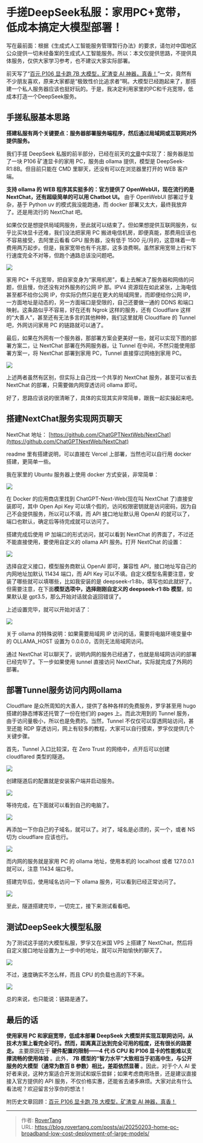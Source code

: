 # 手搓DeepSeek私服：家用PC&#43;宽带，低成本搞定大模型部署！

写在最前面：根据《生成式人工智能服务管理暂行办法》的要求，请勿对中国地区公众提供一切未经备案的生成式人工智能服务。所以：本文仅提供思路，不提供具体服务，仅供大家学习参考，也不建议大家实际部署。

前天写了“[百元 P106 显卡跑 7B 大模型，矿渣变 AI 神器，真香！](https://mp.weixin.qq.com/s/Y5JqGh_HCY2-LnyyZtvTBg)”一文，竟然有不少朋友喜欢，原来大家都是“极致性价比追求者”啊。大模型已经跑起来了，那搭建一个私人服务器应该也挺好玩的。于是，我决定利用家里的PC和千兆宽带，低成本打造一个DeepSeek服务。

## 手搓私服基本思路

**搭建私服有两个关键要点：服务器部署服务端程序，然后通过局域网或互联网对外提供服务。**

我们手搓 DeepSeek 私服的前半部分，已经在前天的[文章](https://mp.weixin.qq.com/s/Y5JqGh_HCY2-LnyyZtvTBg)中实现了：服务器是加了一块 P106 矿渣显卡的家用 PC，服务由 ollama 提供，模型是 DeepSeek-R1:8B。但目前只能在 CMD 里聊天，还没有可以在浏览器里打开的 WEB 客户端。

**支持 ollama 的 WEB 程序其实挺多的：官方提供了 OpenWebUI，现在流行的是 NextChat，还有超级简单的可以用 Chatbot UI。** 由于 OpenWebUI 部署过于复杂，基于 Python uv 的模式我没能跑通，而 docker 部署又太大，最终我放弃了。还是用流行的 NextChat 吧。

如果仅仅是想提供局域网服务，至此就可以结束了。但如果想提供互联网服务，似乎比买块显卡还难，我们没法把家用 PC 搬进电信机房，即便真能，那费用应该也不容易接受，去阿里云看看 GPU 服务器，没有低于 1500 元/月的，这意味着一年费用两万起步。但是，我家宽带也有千兆那，这多浪费啊。虽然家用宽带上行和下行速度完全不对等，但跑个通路总该没问题吧。

![](static/KD9Pbpy42opXRkxYNP5cn2xenBb.png)

家用 PC&#43; 千兆宽带，把自家变身为“家用机房”，看上去解决了服务器和网络的问题，但且慢，你还没有对外服务的公网 IP 那。IPV4 资源现在如此紧张，上海电信甚至都不给你公网 IP，你实际仍然只是在更大的局域网里，而即便给你公网 IP，一方面地址是动态的，另一方面端口是受限的，自己还要做一通的 DDNS 和端口映射。这条路似乎不容易，好在还有 Ngrok 这样的服务，还有 Cloudflare 这样的“大善人”，甚至还有无法多言的其他种种，我们这里就用 Cloudflare 的 Tunnel 吧，外网访问家用 PC 的链路就可以通了。

最后，如果在外网有一个服务器，那部署方案会更美好一些，就可以实现下图的部署方案二，让 NextChat 部署在外网服务器，让 Tunnel 在中间，不然只能使用部署方案一，将 NextChat 部署到家用 PC，Tunnel 直接穿过网络到家用 PC。

![](static/MOHgbM55YoKb3ixGysTcUIdMnve.png)

上述两者虽然有区别，但实际上自己找一个共享的 NextChat 服务，甚至可以省去 NextChat 的部署，只需要做内网穿透访问 ollama 即可。

好了，思路应该说的很清晰了，具体的实现其实非常简单，跟我一起实操起来吧。

## 搭建NextChat服务实现网页聊天

NextChat 地址： [https://github.com/ChatGPTNextWeb/NextChat](https://github.com/ChatGPTNextWeb/NextChat)

readme 里有搭建说明，可以直接在 Vercel 上部署，当然也可以自行用 docker 搭建，更简单一些。

我在家里的 Ubuntu 服务器上使用 docker 方式安装，非常简单：

![](static/OZBCbnHgGo8162xYUdrcG7lNnDf.png)

在 Docker 的应用商店里找到 ChatGPT-Next-Web(现在叫 NextChat 了)直接安装即可，其中 Open Api Key 可以填个假的，访问权限密钥就是访问密码，因为自己不会提供服务，所以可以不填，而 API 接口地址默认用 OpenAI 的就可以了，端口也默认，确定后等待完成就可以访问了。

搭建完成后使用 IP 加端口的形式访问，就可以看到 NextChat 的界面了，不过还不能直接使用，要使用自定义的 ollama API 服务。打开 NextChat 的设置：

![](static/UYs9bRsI3orpCfxC3p9crFNOnkd.png)

选择自定义接口，模型服务商默认 OpenAI 即可，兼容性 API，接口地址写自己的内网地址加默认 11434 端口，而 API Key 可以不填。自定义模型名需要注意，安装了哪些就可以填哪些，比如我安装的是 deepseek-r1:8b，填写也如此就好了。但需要注意，在下面**模型选项中，选择刚刚自定义的 deepseek-r1:8b 模型**，如果默认是 gpt3.5，那么开始对话就会返回错误了。

上述设置完毕，就可以开始对话了：

![](static/SwN5bd0CjokZoix841acAafcnGz.gif)

关于 ollama 的特殊说明：如果需要局域网 IP 访问的话，需要将电脑环境变量中的 OLLAMA_HOST 设置为 0.0.0.0，否则无法局域网访问。

通过 NextChat 可以聊天了，说明内网的服务已经通了，也就是局域网访问的部署已经完毕了。下一步如果使用 tunnel 直接访问 NextChat，实际就完成了外网的部署。

## 部署Tunnel服务访问内网ollama

Cloudflare 是众所周知的大善人，提供了各种各样的免费服务，罗孚甚至用 hugo 搭建的静态博客还托管了一份在他们的 pages 上。而此次用到的 Tunnel 服务，由于访问量极小，所以也是免费的。当然，Tunnel 不仅仅可以穿透网站访问，甚至还能 RDP 穿透访问，网上有较多的教程，大家可以自行摸索，罗孚仅提供几个关键步骤。

首先，Tunnel 入口比较深，在 Zero Trust 的网络中，点开后可以创建 cloudflared 类型的隧道。

![](static/EISMbQYBNosnu1xGo2BcAMC1nce.png)

创建隧道后的配置就是安装客户端并启动服务。

![](static/PJ7AbI0PfoCJLHxWAC0coMGEnvh.png)

等待完成，在下面就可以看到自己的电脑了。

![](static/S4RCbNOy5oscLBxvWOacOkvNn0W.png)

再添加一下你自己的子域名，就可以了。对了，域名是必须的，买一个，或者 NS 切为 cloudflare 应该也行。

![](static/ACZnblv9ooTS3Rx8GzZcUanFn6d.png)

而内网的服务就是家用 PC 的 ollama 地址，使用本机的 localhost 或者 127.0.0.1 就可以，注意 11434 端口号。

搭建完毕后，使用域名访问一下 ollama 服务，可以看到已经正常访问了。

![](static/H68fb0C8HoSWRgx0vaIcatSNnLg.png)

至此，隧道搭建完毕，一切完工，接下来测试看看吧。

## 测试DeepSeek大模型私服

为了测试这手搓的大模型私服，罗孚又在米国 VPS 上搭建了 NextChat，然后将自定义接口地址设置为上一步中的地址，就可以开始愉快的聊天了。

![](static/FqNYbqQA2ogWP2xfnP0cPnD4n7c.gif)

不过，速度确实不怎么样，而且 CPU 的负载也高的下不来。

![](static/KRVSbpY5sosi9Fx1IBEcYCXnn4f.png)

总的来说，也只能说：链路是通了。

## 最后的话

**使用家用 PC 和家庭宽带，低成本部署 DeepSeek 大模型并实现互联网访问，从技术方案上看完全可行。然而，距离真正达到完全可用的程度，还有很长的路要走。** 主要原因在于 **硬件配置的限制——4 代 i5 CPU 和 P106 显卡的性能难以支撑流畅的使用体验** 。此外， **7B 模型的“智力水平”大致相当于初高中生，与公开服务的大模型（通常为数百 B 参数）相比，差距依然显著** 。因此，对于个人 AI 爱好者来说，这种方案适合开发测试和娱乐尝鲜；如果考虑商用场景，还是建议直接接入官方提供的 API 服务，不仅价格实惠，还能省去诸多麻烦。大家对此有什么看法呢？欢迎留言分享你的想法！

附历史文章回顾：[百元 P106 显卡跑 7B 大模型，矿渣变 AI 神器，真香！](https://mp.weixin.qq.com/s/Y5JqGh_HCY2-LnyyZtvTBg)


---

> 作者: [RoverTang](https://rovertang.com)  
> URL: https://blog.rovertang.com/posts/ai/20250203-home-pc-broadband-low-cost-deployment-of-large-models/  


